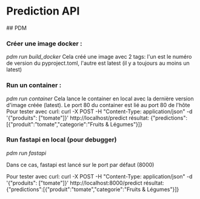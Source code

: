 # Prediction API

## PDM
### Créer une image docker : 

*pdm run build_docker*
Cela créé une image avec 2 tags: l'un est le numéro de version du pyproject.toml, l'autre est latest (il y a toujours au moins un latest)

### Run un container :
*pdm run container* 
Cela lance le container en local avec la dernière version d'image créée (latest). Le port 80 du container est lié au port 80 de l'hôte
Pour tester avec curl: 
curl -X POST -H "Content-Type: application/json" -d '{"produits": ["tomate"]}' http://localhost/predict
résultat:
{"predictions":[{"produit":"tomate","categorie":"Fruits & Légumes"}]}


### Run fastapi en local (pour debugger)
*pdm run fastapi*

Dans ce cas, fastapi est lancé sur le port par défaut (8000)

Pour tester avec curl: 
curl -X POST -H "Content-Type: application/json" -d '{"produits": ["tomate"]}' http://localhost:8000/predict
résultat:
{"predictions":[{"produit":"tomate","categorie":"Fruits & Légumes"}]}

